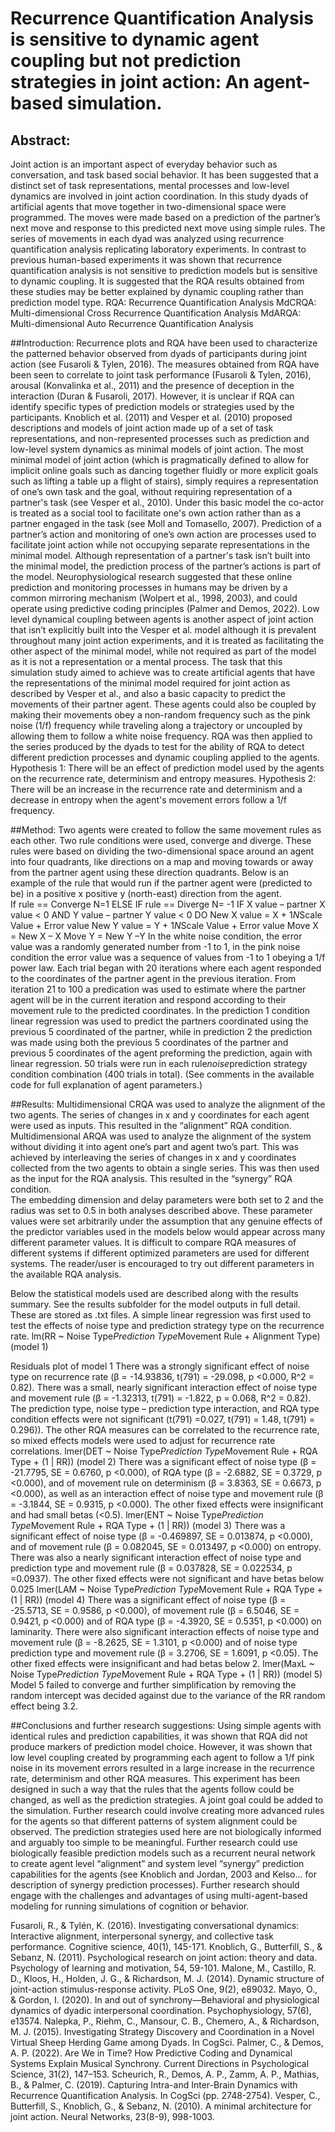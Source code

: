 #  Recurrence Quantification Analysis is sensitive to dynamic agent coupling but not prediction strategies in joint action: An agent-based simulation.

## Abstract:
Joint action is an important aspect of everyday behavior such as conversation, and task based social behavior. It has been suggested that a distinct set of task representations, mental processes and low-level dynamics are involved in joint action coordination. In this study dyads of artificial agents that move together in two-dimensional space were programmed. The moves were made based on a prediction of the partner’s next move and response to this predicted next move using simple rules. The series of movements in each dyad was analyzed using recurrence quantification analysis replicating laboratory experiments. In contrast to previous human-based experiments it was shown that recurrence quantification analysis is not sensitive to prediction models but is sensitive to dynamic coupling. It is suggested that the RQA results obtained from these studies may be better explained by dynamic coupling rather than prediction model type.
RQA: Recurrence Quantification Analysis
MdCRQA: Multi-dimensional Cross Recurrence Quantification Analysis
MdARQA: Multi-dimensional Auto Recurrence Quantification Analysis

##Introduction:
Recurrence plots and RQA have been used to characterize the patterned behavior observed from dyads of participants during joint action (see Fusaroli & Tylen, 2016). The measures obtained from RQA have been seen to correlate to joint task performance (Fusaroli & Tylen, 2016), arousal (Konvalinka et al., 2011) and the presence of deception in the interaction (Duran & Fusaroli, 2017). However, it is unclear if RQA can identify specific types of prediction models or strategies used by the participants. 
Knoblich et al. (2011) and Vesper et al. (2010) proposed descriptions and models of joint action made up of a set of task representations, and non-represented processes such as prediction and low-level system dynamics as minimal models of joint action. The most minimal model of joint action (which is pragmatically defined to allow for implicit online goals such as dancing together fluidly or more explicit goals such as lifting a table up a flight of stairs), simply requires a representation of one’s own task and the goal, without requiring representation of a partner's task (see Vesper et al., 2010). Under this basic model the co-actor is treated as a social tool to facilitate one's own action rather than as a partner engaged in the task (see Moll and Tomasello, 2007). 
Prediction of a partner’s action and monitoring of one’s own action are processes used to facilitate joint action while not occupying separate representations in the minimal model. Although representation of a partner's task isn’t built into the minimal model, the prediction process of the partner’s actions is part of the model. Neurophysiological research suggested that these online prediction and monitoring processes in humans may be driven by a common mirroring mechanism (Wolpert et al., 1998, 2003), and could operate using predictive coding principles (Palmer and Demos, 2022). Low level dynamical coupling between agents is another aspect of joint action that isn’t explicitly built into the Vesper et al. model although it is prevalent throughout many joint action experiments, and it is treated as facilitating the other aspect of the minimal model, while not required as part of the model as it is not a representation or a mental process. 
The task that this simulation study aimed to achieve was to create artificial agents that have the representations of the minimal model required for joint action as described by Vesper et al., and also a basic capacity to predict the movements of their partner agent. These agents could also be coupled by making their movements obey a non-random frequency such as the pink noise (1/f) frequency while traveling along a trajectory or uncoupled by allowing them to follow a white noise frequency. RQA was then applied to the series produced by the dyads to test for the ability of RQA to detect different prediction processes and dynamic coupling applied to the agents.
Hypothesis 1: There will be an effect of prediction model used by the agents on the recurrence rate, determinism and entropy measures.
Hypothesis 2: There will be an increase in the recurrence rate and determinism and a decrease in entropy when the agent's movement errors follow a 1/f frequency.


##Method:
Two agents were created to follow the same movement rules as each other. Two rule conditions were used, converge and diverge. These rules were based on dividing the two-dimensional space around an agent into four quadrants, like directions on a map and moving towards or away from the partner agent using these direction quadrants. Below is an example of the rule that would run if the partner agent were (predicted to be) in a positive x positive y (north-east) direction from the agent.   
If rule == Converge
  N=1
 ELSE IF rule == Diverge
N= -1
IF X value – partner X value < 0 AND Y value – partner Y value < 0 DO
New X value = X + 1*N*Scale Value + Error value
New Y value = Y + 1*N*Scale Value + Error value
Move X = New X – X
Move Y = New Y –Y
In the white noise condition, the error value was a randomly generated number from -1 to 1, in the pink noise condition the error value was a sequence of values from -1 to 1 obeying a 1/f power law. Each trial began with 20 iterations where each agent responded to the coordinates of the partner agent in the previous iteration. From iteration 21 to 100 a predication was used to estimate where the partner agent will be in the current iteration and respond according to their movement rule to the predicted coordinates. In the prediction 1 condition linear regression was used to predict the partners coordinated using the previous 5 coordinated of the partner, while in prediction 2 the prediction was made using both the previous 5 coordinates of the partner and previous 5 coordinates of the agent preforming the prediction, again with linear regression. 50 trials were run in each rule*noise*prediction strategy condition combination (400 trials in total). (See comments in the available code for full explanation of agent parameters.)

##Results:
Multidimensional CRQA was used to analyze the alignment of the two agents. The series of changes in x and y coordinates for each agent were used as inputs. This resulted in the “alignment” RQA condition.
Multidimensional ARQA was used to analyze the alignment of the system without dividing it into agent one’s part and agent two’s part. This was achieved by interleaving the series of changes in x and y coordinates collected from the two agents to obtain a single series. This was then used as the input for the RQA analysis. This resulted in the “synergy” RQA condition.   
The embedding dimension and delay parameters were both set to 2 and the radius was set to 0.5 in both analyses described above. These parameter values were set arbitrarily under the assumption that any genuine effects of the predictor variables used in the models below would appear across many different parameter values. It is difficult to compare RQA measures of different systems if different optimized parameters are used for different systems. The reader/user is encouraged to try out different parameters in the available RQA analysis. 
 
Below the statistical models used are described along with the results summary. See the results subfolder for the model outputs in full detail. These are stored as .txt files.
A simple linear regression was first used to test the effects of noise type and prediction strategy type on the recurrence rate.
lm(RR ~ Noise Type*Prediction Type*Movement Rule + Alignment Type) (model 1)
 
Residuals plot of model 1
There was a strongly significant effect of noise type on recurrence rate (β = -14.93836, t(791) = -29.098, p <0.000, R^2 = 0.82). There was a small, nearly significant interaction effect of noise type and movement rule (β = -1.32313, t(791) = -1.822, p = 0.068, R^2 = 0.82). The prediction type, noise type – prediction type interaction, and RQA type condition effects were not significant (t(791) =0.027, t(791) = 1.48, t(791) = 0.296)).
The other RQA measures can be correlated to the recurrence rate, so mixed effects models were used to adjust for recurrence rate correlations.
lmer(DET ~ Noise Type*Prediction Type*Movement Rule + RQA Type + (1 | RR)) (model 2)
There was a significant effect of noise type (β = -21.7795, SE = 0.6760, p <0.000), of RQA type (β = -2.6882, SE = 0.3729, p <0.000), and of movement rule on determinism (β = 3.8363, SE = 0.6673, p <0.000), as well as an interaction effect of noise type and movement rule (β = -3.1844, SE = 0.9315, p <0.000). The other fixed effects were insignificant and had small betas (<0.5). 
lmer(ENT ~ Noise Type*Prediction Type*Movement Rule + RQA Type + (1 | RR)) (model 3)
There was a significant effect of noise type (β = -0.469897, SE = 0.013874, p <0.000), and of movement rule (β = 0.082045, SE = 0.013497, p <0.000) on entropy. There was also a nearly significant interaction effect of noise type and prediction type and movement rule (β = 0.037828, SE = 0.022534, p =0.0937). The other fixed effects were not significant and have betas below 0.025
lmer(LAM ~ Noise Type*Prediction Type*Movement Rule + RQA Type + (1 | RR)) (model 4)
There was a significant effect of noise type (β = -25.5713, SE = 0.9586, p <0.000), of movement rule (β = 6.5046, SE = 0.9421, p <0.000) and of RQA type (β = -4.3920, SE = 0.5351, p <0.000) on laminarity. There were also significant interaction effects of noise type and movement rule (β = -8.2625, SE = 1.3101, p <0.000) and of noise type prediction type and movement rule (β = 3.2706, SE = 1.6091, p <0.05). The other fixed effects were insignificant and had betas below 2.
lmer(MaxL ~ Noise Type*Prediction Type*Movement Rule + RQA Type + (1 | RR)) (model 5)
Model 5 failed to converge and further simplification by removing the random intercept was decided against due to the variance of the RR random effect being 3.2. 

##Conclusions and further research suggestions:
Using simple agents with identical rules and prediction capabilities, it was shown that RQA did not produce markers of prediction model choice. However, it was shown that low level coupling created by programming each agent to follow a 1/f pink noise in its movement errors resulted in a large increase in the recurrence rate, determinism and other RQA measures. This experiment has been designed in such a way that the rules that the agents follow could be changed, as well as the prediction strategies. A joint goal could be added to the simulation. Further research could involve creating more advanced rules for the agents so that different patterns of system alignment could be observed. The prediction strategies used here are not biologically informed and arguably too simple to be meaningful. Further research could use biologically feasible prediction models such as a recurrent neural network to create agent level “alignment” and system level “synergy” prediction capabilities for the agents (see Knoblich and Jordan, 2003 and Kelso... for description of synergy prediction processes). Further research should engage with the challenges and advantages of using multi-agent-based modeling for running simulations of cognition or behavior.






Fusaroli, R., & Tylén, K. (2016). Investigating conversational dynamics: Interactive alignment, interpersonal synergy, and collective task performance. Cognitive science, 40(1), 145-171.
Knoblich, G., Butterfill, S., & Sebanz, N. (2011). Psychological research on joint action: theory and data. Psychology of learning and motivation, 54, 59-101.
Malone, M., Castillo, R. D., Kloos, H., Holden, J. G., & Richardson, M. J. (2014). Dynamic structure of joint-action stimulus-response activity. PLoS One, 9(2), e89032.
Mayo, O., & Gordon, I. (2020). In and out of synchrony—Behavioral and physiological dynamics of dyadic interpersonal coordination. Psychophysiology, 57(6), e13574.
Nalepka, P., Riehm, C., Mansour, C. B., Chemero, A., & Richardson, M. J. (2015). Investigating Strategy Discovery and Coordination in a Novel Virtual Sheep Herding Game among Dyads. In CogSci.
Palmer, C., & Demos, A. P. (2022). Are We in Time? How Predictive Coding and Dynamical Systems Explain Musical Synchrony. Current Directions in Psychological Science, 31(2), 147–153.
Scheurich, R., Demos, A. P., Zamm, A. P., Mathias, B., & Palmer, C. (2019). Capturing Intra-and Inter-Brain Dynamics with Recurrence Quantification Analysis. In CogSci (pp. 2748-2754).
Vesper, C., Butterfill, S., Knoblich, G., & Sebanz, N. (2010). A minimal architecture for joint action. Neural Networks, 23(8-9), 998-1003.
